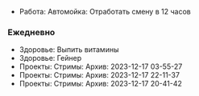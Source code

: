 + Работа: Автомойка: Отработать смену в 12 часов

### Ежедневно
+ Здоровье: Выпить витамины
+ Здоровье: Гейнер
+ Проекты: Стримы: Архив: 2023-12-17 03-55-27
+ Проекты: Стримы: Архив: 2023-12-17 22-11-37
+ Проекты: Стримы: Архив: 2023-12-17 20-41-42